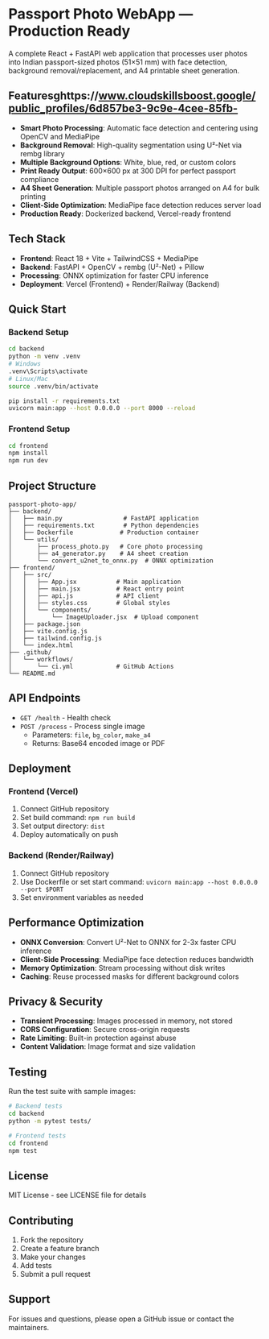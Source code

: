 # Passport Photo WebApp — Production Ready

A complete React + FastAPI web application that processes user photos into Indian passport-sized photos (51×51 mm) with face detection, background removal/replacement, and A4 printable sheet generation.

## Featuresghttps://www.cloudskillsboost.google/public_profiles/6d857be3-9c9e-4cee-85fb-

- **Smart Photo Processing**: Automatic face detection and centering using OpenCV and MediaPipe
- **Background Removal**: High-quality segmentation using U²-Net via rembg library
- **Multiple Background Options**: White, blue, red, or custom colors
- **Print Ready Output**: 600×600 px at 300 DPI for perfect passport compliance
- **A4 Sheet Generation**: Multiple passport photos arranged on A4 for bulk printing
- **Client-Side Optimization**: MediaPipe face detection reduces server load
- **Production Ready**: Dockerized backend, Vercel-ready frontend

## Tech Stack

- **Frontend**: React 18 + Vite + TailwindCSS + MediaPipe
- **Backend**: FastAPI + OpenCV + rembg (U²-Net) + Pillow
- **Processing**: ONNX optimization for faster CPU inference
- **Deployment**: Vercel (Frontend) + Render/Railway (Backend)

## Quick Start

### Backend Setup
```bash
cd backend
python -m venv .venv
# Windows
.venv\Scripts\activate
# Linux/Mac
source .venv/bin/activate

pip install -r requirements.txt
uvicorn main:app --host 0.0.0.0 --port 8000 --reload
```

### Frontend Setup
```bash
cd frontend
npm install
npm run dev
```

## Project Structure

```
passport-photo-app/
├── backend/
│   ├── main.py                 # FastAPI application
│   ├── requirements.txt        # Python dependencies
│   ├── Dockerfile             # Production container
│   └── utils/
│       ├── process_photo.py   # Core photo processing
│       ├── a4_generator.py    # A4 sheet creation
│       └── convert_u2net_to_onnx.py  # ONNX optimization
├── frontend/
│   ├── src/
│   │   ├── App.jsx           # Main application
│   │   ├── main.jsx          # React entry point
│   │   ├── api.js            # API client
│   │   ├── styles.css        # Global styles
│   │   └── components/
│   │       └── ImageUploader.jsx  # Upload component
│   ├── package.json
│   ├── vite.config.js
│   ├── tailwind.config.js
│   └── index.html
├── .github/
│   └── workflows/
│       └── ci.yml            # GitHub Actions
└── README.md
```

## API Endpoints

- `GET /health` - Health check
- `POST /process` - Process single image
  - Parameters: `file`, `bg_color`, `make_a4`
  - Returns: Base64 encoded image or PDF

## Deployment

### Frontend (Vercel)
1. Connect GitHub repository
2. Set build command: `npm run build`
3. Set output directory: `dist`
4. Deploy automatically on push

### Backend (Render/Railway)
1. Connect GitHub repository
2. Use Dockerfile or set start command: `uvicorn main:app --host 0.0.0.0 --port $PORT`
3. Set environment variables as needed

## Performance Optimization

- **ONNX Conversion**: Convert U²-Net to ONNX for 2-3x faster CPU inference
- **Client-Side Processing**: MediaPipe face detection reduces bandwidth
- **Memory Optimization**: Stream processing without disk writes
- **Caching**: Reuse processed masks for different background colors

## Privacy & Security

- **Transient Processing**: Images processed in memory, not stored
- **CORS Configuration**: Secure cross-origin requests
- **Rate Limiting**: Built-in protection against abuse
- **Content Validation**: Image format and size validation

## Testing

Run the test suite with sample images:
```bash
# Backend tests
cd backend
python -m pytest tests/

# Frontend tests
cd frontend
npm test
```

## License

MIT License - see LICENSE file for details

## Contributing

1. Fork the repository
2. Create a feature branch
3. Make your changes
4. Add tests
5. Submit a pull request

## Support

For issues and questions, please open a GitHub issue or contact the maintainers.